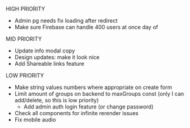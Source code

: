 HIGH PRIORITY

- Admin pg needs fix loading after redirect
- Make sure Firebase can handle 400 users at once day of

MID PRIORITY

- Update info modal copy
- Design updates: make it look nice
- Add Shareable links feature

LOW PRIORITY

- Make string values numbers where appropriate on create form
- Limit amount of groups on backend to maxGroups const (only I can add/delete,
  so this is low priority)
  - Add admin auth login feature (or change password)
- Check all components for infinite rerender issues
- Fix mobile audio
